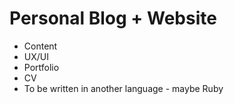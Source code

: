 # Personal Blog + Website 

- Content
- UX/UI
- Portfolio
- CV
- To be written in another language - maybe Ruby
